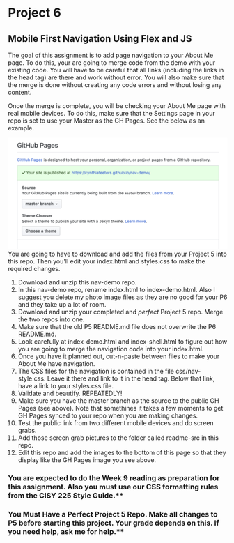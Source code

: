 # Project 6
## Mobile First Navigation Using Flex and JS

The goal of this assignment is to add page navigation to your About Me page. To do this, your are going to merge code from the demo with your existing code. You will have to be careful that all links (including the links in the head tag) are there and work without error. You will also make sure that the merge is done without creating any code errors and without losing any content.

Once the merge is complete, you will be checking your About Me page with real mobile devices. To do this, make sure that the Settings page in your repo is set to use your Master as the GH Pages. See the below as an example.

![GH Pages](https://github.com/cynthiateeters/nav-demo/blob/master/readme-src/GitHubPagesMasterSource.png)
You are going to have to download and add the files from your Project 5 into this repo. Then you'll edit your index.html and styles.css to make the required changes.  

1.  Download and unzip this nav-demo repo.
2.  In this nav-demo repo, rename index.html to index-demo.html. Also I suggest you delete my photo image files as they are no good for your P6 and they take up a lot of room.
3.  Download and unzip your completed and _perfect_ Project 5 repo. Merge the two repos into one.
4.  Make sure that the old P5 README.md file does not overwrite the P6 README.md.
5.  Look carefully at index-demo.html and index-shell.html to figure out how you are going to merge the navigation code into your index.html.
6.  Once you have it planned out, cut-n-paste between files to make your About Me have navigation. 
7.  The CSS files for the navigation is contained in the file css/nav-style.css. Leave it there and link to it in the head tag. Below that link, have a link to your styles.css file.
8.  Validate and beautify. REPEATEDLY!
9.  Make sure you have the master branch as the source to the public GH Pages (see above). Note that somethines it takes a few moments to get GH Pages synced to your repo when you are making changes.
10. Test the public link from two different mobile devices and do screen grabs.
11. Add those screen grab pictures to the folder called readme-src in this repo.
12. Edit this repo and add the images to the bottom of this page so that they display like the GH Pages image you see above.

### You are expected to do the Week 9 reading as preparation for this assignment. Also you must use our CSS formatting rules from the CISY 225 Style Guide.**

### You Must Have a Perfect Project 5 Repo. Make all changes to P5 before starting this project. Your grade depends on this. If you need help, ask me for help.**
